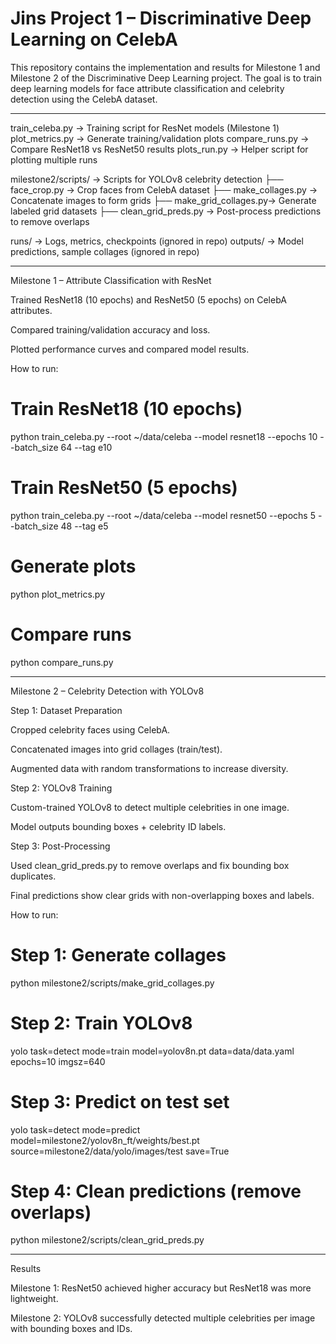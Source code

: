 
# Jins Project 1 – Discriminative Deep Learning on CelebA

This repository contains the implementation and results for Milestone 1 and Milestone 2 of the Discriminative Deep Learning project.
The goal is to train deep learning models for face attribute classification and celebrity detection using the CelebA dataset.

---

train_celeba.py        → Training script for ResNet models (Milestone 1)
plot_metrics.py        → Generate training/validation plots
compare_runs.py        → Compare ResNet18 vs ResNet50 results
plots_run.py           → Helper script for plotting multiple runs

milestone2/scripts/    → Scripts for YOLOv8 celebrity detection
   ├── face_crop.py         → Crop faces from CelebA dataset
   ├── make_collages.py     → Concatenate images to form grids
   ├── make_grid_collages.py→ Generate labeled grid datasets
   ├── clean_grid_preds.py  → Post-process predictions to remove overlaps

runs/                  → Logs, metrics, checkpoints (ignored in repo)
outputs/               → Model predictions, sample collages (ignored in repo)


---

Milestone 1 – Attribute Classification with ResNet

Trained ResNet18 (10 epochs) and ResNet50 (5 epochs) on CelebA attributes.

Compared training/validation accuracy and loss.

Plotted performance curves and compared model results.

How to run: 

# Train ResNet18 (10 epochs)
python train_celeba.py --root ~/data/celeba --model resnet18 --epochs 10 --batch_size 64 --tag e10

# Train ResNet50 (5 epochs)
python train_celeba.py --root ~/data/celeba --model resnet50 --epochs 5 --batch_size 48 --tag e5

# Generate plots
python plot_metrics.py

# Compare runs
python compare_runs.py

-----

Milestone 2 – Celebrity Detection with YOLOv8

Step 1: Dataset Preparation

Cropped celebrity faces using CelebA.

Concatenated images into grid collages (train/test).

Augmented data with random transformations to increase diversity.

Step 2: YOLOv8 Training

Custom-trained YOLOv8 to detect multiple celebrities in one image.

Model outputs bounding boxes + celebrity ID labels.

Step 3: Post-Processing

Used clean_grid_preds.py to remove overlaps and fix bounding box duplicates.

Final predictions show clear grids with non-overlapping boxes and labels.

How to run:

# Step 1: Generate collages
python milestone2/scripts/make_grid_collages.py

# Step 2: Train YOLOv8
yolo task=detect mode=train model=yolov8n.pt data=data/data.yaml epochs=10 imgsz=640

# Step 3: Predict on test set
yolo task=detect mode=predict model=milestone2/yolov8n_ft/weights/best.pt source=milestone2/data/yolo/images/test save=True

# Step 4: Clean predictions (remove overlaps)
python milestone2/scripts/clean_grid_preds.py

-------

Results

Milestone 1: ResNet50 achieved higher accuracy but ResNet18 was more lightweight.

Milestone 2: YOLOv8 successfully detected multiple celebrities per image with bounding boxes and IDs.

